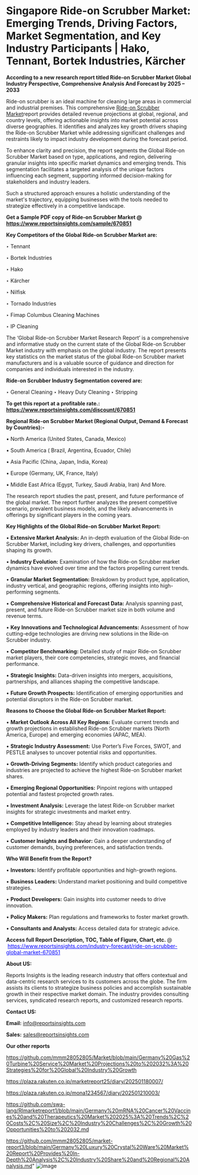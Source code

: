 # Singapore Ride-on Scrubber Market: Emerging Trends, Driving Factors, Market Segmentation, and Key Industry Participants | Hako, Tennant, Bortek Industries, Kärcher

<strong>According to a new research report titled Ride-on Scrubber Market Global Industry Perspective, Comprehensive Analysis And Forecast by 2025 – 2033</strong>

Ride-on scrubber is an ideal machine for cleaning large areas in commercial and industrial premises. This comprehensive <a href=https://www.reportsinsights.com/sample/670851>Ride-on Scrubber Market</a>report provides detailed revenue projections at global, regional, and country levels, offering actionable insights into market potential across diverse geographies. It identifies and analyzes key growth drivers shaping the Ride-on Scrubber Market while addressing significant challenges and restraints likely to impact industry development during the forecast period.

To enhance clarity and precision, the report segments the Global Ride-on Scrubber Market based on type, applications, and region, delivering granular insights into specific market dynamics and emerging trends. This segmentation facilitates a targeted analysis of the unique factors influencing each segment, supporting informed decision-making for stakeholders and industry leaders.

Such a structured approach ensures a holistic understanding of the market's trajectory, equipping businesses with the tools needed to strategize effectively in a competitive landscape.

<strong>Get a Sample PDF copy of Ride-on Scrubber Market </strong><strong>@<a href=https://www.reportsinsights.com/sample/670851 style=color:#0000ff;> https://www.reportsinsights.com/sample/670851</a></strong></font>

<strong>Key Competitors of the Global Ride-on Scrubber Market are:</strong>

‣ Tennant

‣ Bortek Industries

‣ Hako

‣ Kärcher

‣ Nilfisk

‣ Tornado Industries

‣ Fimap Columbus Cleaning Machines

‣ IP Cleaning

The ‘Global Ride-on Scrubber Market Research Report’ is a comprehensive and informative study on the current state of the Global Ride-on Scrubber Market industry with emphasis on the global industry. The report presents key statistics on the market status of the global Ride-on Scrubber market manufacturers and is a valuable source of guidance and direction for companies and individuals interested in the industry.

<strong>Ride-on Scrubber Industry Segmentation covered are:</strong>

‣ General Cleaning
‣ Heavy Duty Cleaning
‣ Stripping

<strong>To get this report at a profitable rate.: <a href=https://www.reportsinsights.com/discount/670851 style=color:#0000ff;>https://www.reportsinsights.com/discount/670851</a></strong></font>

<strong>Regional Ride-on Scrubber Market (Regional Output, Demand &amp; Forecast by Countries):-</strong>

• North America (United States, Canada, Mexico)

• South America ( Brazil, Argentina, Ecuador, Chile)

• Asia Pacific (China, Japan, India, Korea)

• Europe (Germany, UK, France, Italy)

• Middle East Africa (Egypt, Turkey, Saudi Arabia, Iran) And More.

The research report studies the past, present, and future performance of the global market. The report further analyzes the present competitive scenario, prevalent business models, and the likely advancements in offerings by significant players in the coming years.

<strong>Key Highlights of the Global Ride-on Scrubber Market Report:</strong>

• <strong>Extensive Market Analysis:</strong> An in-depth evaluation of the Global Ride-on Scrubber Market, including key drivers, challenges, and opportunities shaping its growth.

• <strong>Industry Evolution:</strong> Examination of how the Ride-on Scrubber market dynamics have evolved over time and the factors propelling current trends.

• <strong>Granular Market Segmentation:</strong> Breakdown by product type, application, industry vertical, and geographic regions, offering insights into high-performing segments.

• <strong>Comprehensive Historical and Forecast Data:</strong> Analysis spanning past, present, and future Ride-on Scrubber market size in both volume and revenue terms.

• <strong>Key Innovations and Technological Advancements:</strong> Assessment of how cutting-edge technologies are driving new solutions in the Ride-on Scrubber industry.

• <strong>Competitor Benchmarking:</strong> Detailed study of major Ride-on Scrubber market players, their core competencies, strategic moves, and financial performance.

• <strong>Strategic Insights:</strong> Data-driven insights into mergers, acquisitions, partnerships, and alliances shaping the competitive landscape.

• <strong>Future Growth Prospects:</strong> Identification of emerging opportunities and potential disruptors in the Ride-on Scrubber market.

<strong>Reasons to Choose the Global Ride-on Scrubber Market Report:</strong>

• <strong>Market Outlook Across All Key Regions:</strong> Evaluate current trends and growth projections in established Ride-on Scrubber markets (North America, Europe) and emerging economies (APAC, MEA).

• <strong>Strategic Industry Assessment:</strong> Use Porter’s Five Forces, SWOT, and PESTLE analyses to uncover potential risks and opportunities.

• <strong>Growth-Driving Segments:</strong> Identify which product categories and industries are projected to achieve the highest Ride-on Scrubber market shares.

• <strong>Emerging Regional Opportunities:</strong> Pinpoint regions with untapped potential and fastest projected growth rates.

• <strong>Investment Analysis:</strong> Leverage the latest Ride-on Scrubber market insights for strategic investments and market entry.

• <strong>Competitive Intelligence:</strong> Stay ahead by learning about strategies employed by industry leaders and their innovation roadmaps.

• <strong>Customer Insights and Behavior:</strong> Gain a deeper understanding of customer demands, buying preferences, and satisfaction trends.

<strong>Who Will Benefit from the Report?</strong>

• <strong>Investors:</strong> Identify profitable opportunities and high-growth regions.

• <strong>Business Leaders:</strong> Understand market positioning and build competitive strategies.

• <strong>Product Developers:</strong> Gain insights into customer needs to drive innovation.

• <strong>Policy Makers:</strong> Plan regulations and frameworks to foster market growth.

• <strong>Consultants and Analysts:</strong> Access detailed data for strategic advice.
</ul>
<strong>Access full Report Description, TOC, Table of Figure, Chart, etc. </strong>@  <a href=https://www.reportsinsights.com/industry-forecast/ride-on-scrubber-global-market-670851 style=color:#0000ff;>https://www.reportsinsights.com/industry-forecast/ride-on-scrubber-global-market-670851</a></font>

<strong><strong>About US</strong>:</strong>

Reports Insights is the leading research industry that offers contextual and data-centric research services to its customers across the globe. The firm assists its clients to strategize business policies and accomplish sustainable growth in their respective market domain. The industry provides consulting services, syndicated research reports, and customized research reports.

<strong>Contact US:</strong>

<p class=""""><b>Email:</b> <a href=mailto:info@reportsinsights.com>info@reportsinsights.com</a></p>
<p class=""""><b>Sales:</b> <a href=mailto:sales@reportsinsights.com>sales@reportsinsights.com</a></p>

<strong>Our other reports</strong>

<a href=https://github.com/mmm28052805/Market/blob/main/Germany%20Gas%20Turbine%20Service%20Market%20Projections%20to%202032%3A%20Strategies%20for%20Global%20Industry%20Growth>https://github.com/mmm28052805/Market/blob/main/Germany%20Gas%20Turbine%20Service%20Market%20Projections%20to%202032%3A%20Strategies%20for%20Global%20Industry%20Growth</a>

<a href=https://plaza.rakuten.co.jp/marketreport25/diary/202501180007/>https://plaza.rakuten.co.jp/marketreport25/diary/202501180007/</a>

<a href=https://plaza.rakuten.co.jp/mona1234567/diary/202501210003/>https://plaza.rakuten.co.jp/mona1234567/diary/202501210003/</a>

<a href=https://github.com/swa-lang/RImarketreport1/blob/main/Germany%20mRNA%20Cancer%20Vaccines%20and%20Therapeutics%20Market%202025%3A%20Trends%2C%20Costs%2C%20Size%2C%20Industry%20Challenges%2C%20Growth%20Opportunities%20to%202032.md>https://github.com/swa-lang/RImarketreport1/blob/main/Germany%20mRNA%20Cancer%20Vaccines%20and%20Therapeutics%20Market%202025%3A%20Trends%2C%20Costs%2C%20Size%2C%20Industry%20Challenges%2C%20Growth%20Opportunities%20to%202032.md</a>

<a href=https://github.com/mmm28052805/market-report3/blob/main/Germany%20Luxury%20Crystal%20Ware%20Market%20Report%20Provides%20In-Depth%20Analysis%2C%20Industry%20Share%20and%20Regional%20Analysis.md>https://github.com/mmm28052805/market-report3/blob/main/Germany%20Luxury%20Crystal%20Ware%20Market%20Report%20Provides%20In-Depth%20Analysis%2C%20Industry%20Share%20and%20Regional%20Analysis.md</a>"
![image](https://github.com/user-attachments/assets/9359eb93-438c-43f3-81bd-854dfaeb5957)
